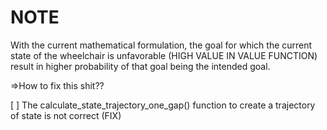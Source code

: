 # NOTE
With the current mathematical formulation, the goal for which the current state 
of the wheelchair is unfavorable (HIGH VALUE IN VALUE FUNCTION) result in higher probability of that goal being the intended goal.

=>How to fix this shit??

[ ] The calculate_state_trajectory_one_gap() function to  create a trajectory of state is not correct (FIX)